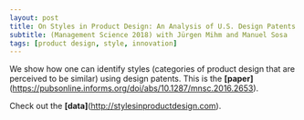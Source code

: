 ```yaml
---
layout: post
title: On Styles in Product Design: An Analysis of U.S. Design Patents
subtitle: (Management Science 2018) with Jürgen Mihm and Manuel Sosa 
tags: [product design, style, innovation]
---
```


We show how one can identify styles (categories of product design that are perceived to be similar) using design patents. This is the **[paper]**(https://pubsonline.informs.org/doi/abs/10.1287/mnsc.2016.2653). 

Check out the **[data]**(http://stylesinproductdesign.com).
